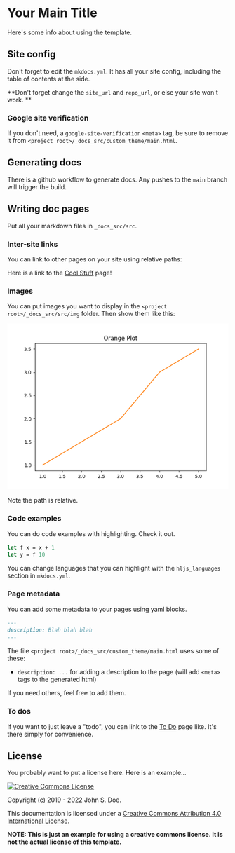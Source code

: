 # Your Main Title

Here's some info about using the template.

## Site config

Don't forget to edit the `mkdocs.yml`. It has all your site config, including the table of contents at the side.

**Don't forget change the `site_url` and `repo_url`, or else your site won't work. **

### Google site verification

If you don't need, a `google-site-verification` `<meta>` tag, be sure to remove it from `<project root>/_docs_src/custom_theme/main.html`.

## Generating docs

There is a github workflow to generate docs. Any pushes to the `main` branch will trigger the build.

## Writing doc pages

Put all your markdown files in `_docs_src/src`.

### Inter-site links

You can link to other pages on your site using relative paths:

Here is a link to the [Cool Stuff](./cool-stuff.md) page!

### Images

You can put images you want to display in the `<project root>/_docs_src/src/img` folder. Then show them like this:

![A snazzy orange plot](img/orange_plot.png)

Note the path is relative.

### Code examples

You can do code examples with highlighting. Check it out.

```ocaml
let f x = x + 1
let y = f 10
```

You can change languages that you can highlight with the `hljs_languages` section in `mkdocs.yml`.

### Page metadata

You can add some metadata to your pages using yaml blocks.

```markdown
---
description: Blah blah blah
---
```

The file `<project root>/_docs_src/custom_theme/main.html` uses some of these:

- `description: ...` for adding a description to the page (will add `<meta>` tags to the generated html)

If you need others, feel free to add them.

### To dos

If you want to just leave a "todo", you can link to the [To Do](./todo.md) page like. It's there simply for convenience.

## License

You probably want to put a license here. Here is an example...

<a rel="license" href="http://creativecommons.org/licenses/by/4.0/">
<img alt="Creative Commons License" style="border-width:0" src="https://i.creativecommons.org/l/by/4.0/88x31.png" />
</a>

Copyright (c) 2019 - 2022 John S. Doe.

This documentation is licensed under a <a rel="license" href="http://creativecommons.org/licenses/by/4.0/">Creative Commons Attribution 4.0 International License</a>.

**NOTE: This is just an example for using a creative commons license. It is not the actual license of this template.**
